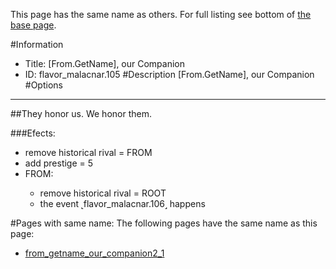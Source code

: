 This page has the same name as others. For full listing see bottom of [the base page](from_getname_our.md).

#Information
 - Title: [From.GetName], our Companion
 - ID: flavor_malacnar.105
#Description
[From.GetName], our Companion
#Options

___
##They honor us. We honor them.

###Efects:<ul><li>remove historical rival = FROM</li><li>add prestige = 5</li><li>FROM:</li><ul><li>remove historical rival = ROOT</li><li>the event ˻flavor_malacnar.106˼ happens</li></ul></ul>


#Pages with same name:
The following pages have the same name as this page:
 - [from_getname_our_companion2_1](from_getname_our_companion2_1.md)
